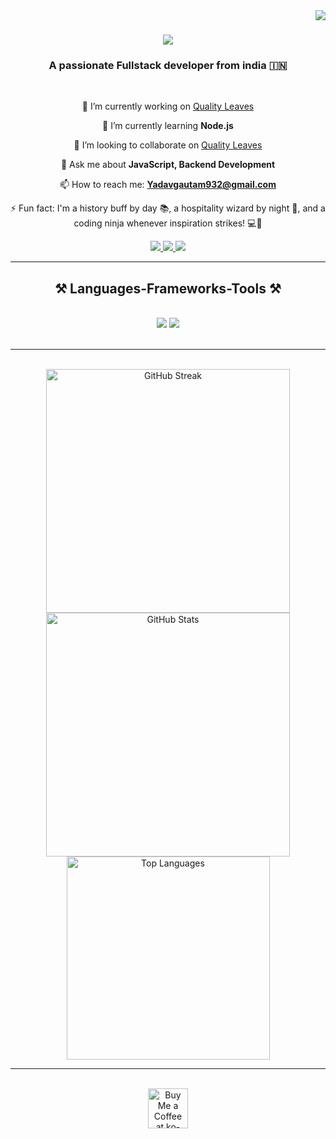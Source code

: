 <img align="right" src="https://visitor-badge.laobi.icu/badge?page_id=gautamyadavasam.gautamyadavasam" />

<h1 align="center">
    <img src="https://readme-typing-svg.herokuapp.com/?font=Righteous&size=35&center=true&vCenter=true&width=500&height=70&duration=4000&lines=Hi+There!+👋;+I'm+Gautam+yadav!;" />
</h1>

<h3 align="center">A passionate Fullstack developer from india 🇮🇳</h3>

<br/>

<div align="center">

   🔭 I’m currently working on [Quality Leaves](https://github.com/gautamyadavasam/QUALITY-LEAVE)
   
   🌱 I’m currently learning **Node.js**
   
   👯 I’m looking to collaborate on [Quality Leaves](https://github.com/gautamyadavasam/QUALITY-LEAVE)
   
   💬 Ask me about **JavaScript, Backend Development**
   
   📫 How to reach me: **Yadavgautam932@gmail.com**
   
   ⚡ Fun fact: I'm a history buff by day 📚, a hospitality wizard by night 🏨, and a coding ninja whenever inspiration strikes! 💻🌟

 </div>
 
<div align="center"> 
  <a href="yadavgautam932@gmail.com">
    <img src="https://img.shields.io/badge/Gmail-333333?style=for-the-badge&logo=gmail&logoColor=red" />
  </a>
  <a href="https://twitter.com/dekchit" target="_blank">
    <img src="https://img.shields.io/badge/LinkedIn-0077B5?style=for-the-badge&logo=linkedin&logoColor=white" target="_blank" />
  </a>
  <a href="https://github.com/gautamyadavasam" target="_blank">
     <img src="https://img.shields.io/badge/Portfolio-FF5722?style=for-the-badge&logo=todoist&logoColor=white" target="_blank" /> <!-- sqlite, safari, google-chrome are other good icon options -->
  </a>
</div>

 <hr/>
 
<h2 align="center">⚒️ Languages-Frameworks-Tools ⚒️</h2>
<br/>
<div align="center">
    <img src="https://skillicons.dev/icons?i=react,bootstrap,mui,html,css,vscode,github,figma,tailwind,git,r" />
    <img src="https://skillicons.dev/icons?i=nodejs,python,javascript,typescript,express,firebase,mongodb,c,java,nextjs,mysql,flask" /><br>
</div>

<br/>
<hr/>




<div align="center">
  <br>
    
<div align="center">
  <img width=390 src="https://github-readme-streak-stats.herokuapp.com/?user=gautamyadavasam&theme=react&border_radius=10" alt="GitHub Streak" />
  <img width=390 src="https://github-readme-stats.vercel.app/api?username=gautamyadavasam&show_icons=true&locale=en&theme=react&border_radius=10" alt="GitHub Stats" />
<br>

<img width=325 align="center" src="https://github-readme-stats.vercel.app/api/top-langs?username=gautamyadavasam&show_icons=true&locale=en&layout=compact&theme=react&border_radius=10size_weight=0.5&count_weight=0.5&exclude_repo=github-readme-stats" alt="Top Languages" />
</div>




<hr/>

<br/>

<div align="center">
<a href='https://ko-fi.com/V7V4RAK9C' target='_blank'><img height='64' style='border:0px;height:64px;' src='https://storage.ko-fi.com/cdn/kofi1.png?v=3' border='0' alt='Buy Me a Coffee at ko-fi.com' /></a>
</div>

<br/>

